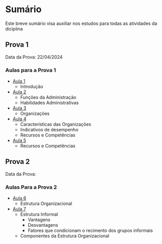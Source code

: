 # Sumário

Este breve sumário visa auxiliar nos estudos para todas as atividades da diciplina

## Prova 1

Data da Prova: 22/04/2024

### Aulas para a Prova 1

- [Aula 1](Aulas/01.md)
  - Introdução
- [Aula 2](Aulas/02.md)
  - Funções da Administração
  - Habilidades Administrativas
- [Aula 3](Aulas/03.md)
  - Organizações
- [Aula 4](Aulas/04.md)
  - Características das Organizações
  - Indicativos de desempenho
  - Recursos e Competências
- [Aula 5](Aulas/05.md)
  - Recursos e Competências

## Prova 2

Data da Prova:

### Aulas Para a Prova 2

- [Aula 6](Aulas/06.md)
  - Estrutura Organizacional
- [Aula 7](Aulas/07.md)
  - Estrutura Informal
    - Vantagens
    - Desvantagens
    - Fatores que condicionam o recimento dos grupos informais
  - Componentes da Estrutura Organizacional
